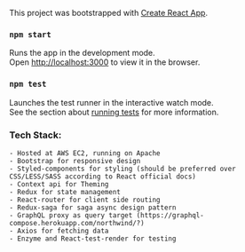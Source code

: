 This project was bootstrapped with [Create React App](https://github.com/facebook/create-react-app).

### `npm start`

Runs the app in the development mode.<br>
Open [http://localhost:3000](http://localhost:3000) to view it in the browser.


### `npm test`

Launches the test runner in the interactive watch mode.<br>
See the section about [running tests](https://facebook.github.io/create-react-app/docs/running-tests) for more information.

### Tech Stack:
    - Hosted at AWS EC2, running on Apache
    - Bootstrap for responsive design
    - Styled-components for styling (should be preferred over CSS/LESS/SASS according to React official docs)
    - Context api for Theming
    - Redux for state management
    - React-router for client side routing    
    - Redux-saga for saga async design pattern
    - GraphQL proxy as query target (https://graphql-compose.herokuapp.com/northwind/?)
    - Axios for fetching data        
    - Enzyme and React-test-render for testing


